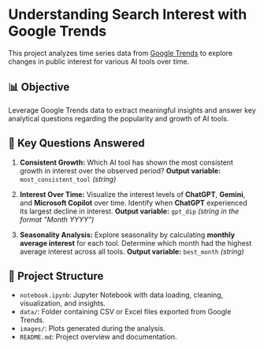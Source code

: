 # Understanding Search Interest with Google Trends

This project analyzes time series data from [Google Trends](https://trends.google.com/) to explore changes in public interest for various AI tools over time.

## 📊 Objective

Leverage Google Trends data to extract meaningful insights and answer key analytical questions regarding the popularity and growth of AI tools.

## 🧠 Key Questions Answered

1. **Consistent Growth:**
   Which AI tool has shown the most consistent growth in interest over the observed period?
   **Output variable:** `most_consistent_tool` *(string)*

2. **Interest Over Time:**
   Visualize the interest levels of **ChatGPT**, **Gemini**, and **Microsoft Copilot** over time.
   Identify when **ChatGPT** experienced its largest decline in interest.
   **Output variable:** `gpt_dip` *(string in the format "Month YYYY")*

3. **Seasonality Analysis:**
   Explore seasonality by calculating **monthly average interest** for each tool.
   Determine which month had the highest average interest across all tools.
   **Output variable:** `best_month` *(string)*

## 📁 Project Structure

* `notebook.ipynb`: Jupyter Notebook with data loading, cleaning, visualization, and insights.
* `data/`: Folder containing CSV or Excel files exported from Google Trends.
* `images/`: Plots generated during the analysis.
* `README.md`: Project overview and documentation.
